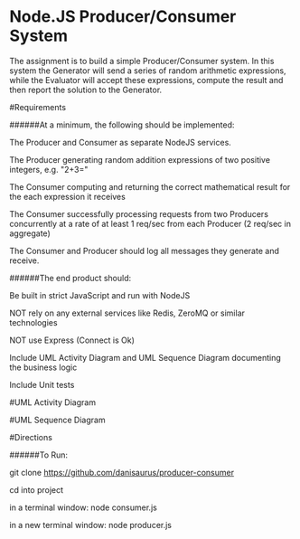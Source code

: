 # Node.JS Producer/Consumer System

The assignment is to build a simple Producer/Consumer system. In this system the Generator will send a series of random arithmetic expressions, while the Evaluator will accept these expressions, compute the result and then report the solution to the Generator.

#Requirements

######At a minimum, the following should be implemented:

The Producer and Consumer as separate NodeJS services.  

The Producer generating random addition expressions of two positive integers, e.g. "2+3="  

The Consumer computing and returning the correct mathematical result for the each expression it receives  

The Consumer successfully processing requests from two Producers concurrently at a rate of at least 1 req/sec from each Producer (2 req/sec in aggregate)  

The Consumer and Producer should log all messages they generate and receive.  


######The end product should:

Be built in strict JavaScript and run with NodeJS  

NOT rely on any external services like Redis, ZeroMQ or similar technologies  

NOT use Express (Connect is Ok)  

Include UML Activity Diagram and UML Sequence Diagram documenting the business logic  

Include Unit tests  


#UML Activity Diagram  



#UML Sequence Diagram  


#Directions  


######To Run:  

git clone https://github.com/danisaurus/producer-consumer  

cd into project  

in a terminal window: node consumer.js  

in a new terminal window: node producer.js  
